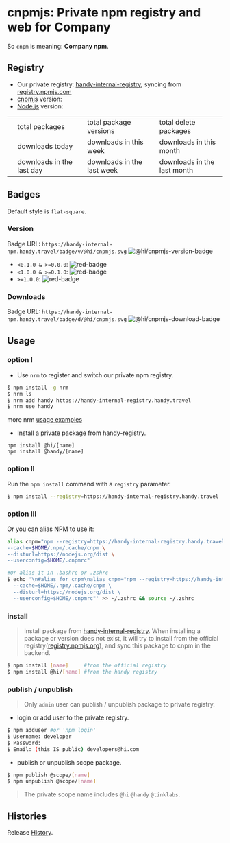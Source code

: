 # cnpmjs: Private npm registry and web for Company

So `cnpm` is meaning: **Company npm**.

## Registry

- Our private registry: [handy-internal-registry](//handy-internal-registry.handy.travel), syncing from [registry.npmjs.com](https://registry.npmjs.com)
- [cnpmjs](/) version: <span id="app-version"></span>
- [Node.js](https://nodejs.org) version: <span id="node-version"></span>

<div class="ant-table">
<table class="downloads">
  <tbody>
    <tr>
      <td class="count" id="total-packages"></td><td>total packages</td>
      <td class="count" id="total-versions"></td><td>total package versions</td>
      <td class="count" id="total-deletes"></td><td>total delete packages</td>
    </tr>
    <tr>
      <td class="count"></td><td> downloads today</td>
      <td class="count"></td><td> downloads in this week</td>
      <td class="count"></td><td> downloads in this month</td>
    </tr>
    <tr>
      <td class="count"></td><td> downloads in the last day</td>
      <td class="count"></td><td> downloads in the last week</td>
      <td class="count"></td><td> downloads in the last month</td>
    </tr>
  </tbody>
</table>
</div>

<div class="sync" style="display:none;">
  <h3>Sync Status</h3>
  <p id="sync-model"></p>
  <p>Last sync time is <span id="last-sync-time"></span>. </p>
  <div class="ant-alert ant-alert-info syncing">
    <span class="anticon ant-alert-icon anticon-info-circle"></span>
    <span class="ant-alert-description">The sync worker is working in the backend now. </span>
  </div>
  <div class="ant-table">
  <table class="sync-status">
    <tbody>
      <tr>
        <td><span id="need-sync"></span> packages need to be sync</td>
        <td class="syncing"><span id="left-sync"></span> packages and dependencies waiting for sync</td>
        <td><span id="percent-sync"></span>% progress</td>
      </tr>
      <tr>
        <td><span id="success-sync"></span> packages and dependencies sync successed</td>
        <td><span id="fail-sync"></span> packages and dependencies sync failed</td>
        <td>last success: <span id="last-success-name"></span></td>
      </tr>
    </tbody>
  </table>
  </div>
</div>

<script src="/js/readme.js"></script>

## Badges

Default style is `flat-square`.

### Version

Badge URL: `https://handy-internal-npm.handy.travel/badge/v/@hi/cnpmjs.svg` ![@hi/cnpmjs-version-badge](/badge/v/@hi/cnpmjs.svg)

* `<0.1.0 & >=0.0.0`: ![red-badge](https://img.shields.io/badge/release-0.0.1-red.svg?style=flat-square)
* `<1.0.0 & >=0.1.0`: ![red-badge](https://img.shields.io/badge/release-0.1.0-green.svg?style=flat-square)
* `>=1.0.0`: ![red-badge](https://img.shields.io/badge/release-1.0.0-blue.svg?style=flat-square)

### Downloads

Badge URL: `https://handy-internal-npm.handy.travel/badge/d/@hi/cnpmjs.svg` ![@hi/cnpmjs-download-badge](/badge/d/@hi/cnpmjs.svg)

## Usage

### option Ⅰ

* Use `nrm` to register and switch our private npm registry.

```bash
$ npm install -g nrm
$ nrm ls
$ nrm add handy https://handy-internal-registry.handy.travel
$ nrm use handy
```
more nrm [usage examples](https://github.com/Pana/nrm#example) 

* Install a private package from handy-registry.

```
npm install @hi/[name]
npm install @handy/[name]
```

### option Ⅱ

Run the `npm install` command with a `registry` parameter.

```bash
$ npm install --registry=https://handy-internal-registry.handy.travel
```

### option Ⅲ

Or you can alias NPM to use it:

```bash
alias cnpm="npm --registry=https://handy-internal-registry.handy.travel \
--cache=$HOME/.npm/.cache/cnpm \
--disturl=https://nodejs.org/dist \
--userconfig=$HOME/.cnpmrc"

#Or alias it in .bashrc or .zshrc
$ echo '\n#alias for cnpm\nalias cnpm="npm --registry=https://handy-internal-registry.handy.travel \
  --cache=$HOME/.npm/.cache/cnpm \
  --disturl=https://nodejs.org/dist \
  --userconfig=$HOME/.cnpmrc"' >> ~/.zshrc && source ~/.zshrc
```

### install

> Install package from [handy-internal-registry](//handy-internal-registry.handy.travel). When installing a package or version does not exist, it will try to install from the official registry([registry.npmjs.org](https://registry.npmjs.org)), and sync this package to cnpm in the backend.

```bash
$ npm install [name]     #from the official registry
$ npm install @hi/[name] #from the handy registry
```

### publish / unpublish

> Only `admin` user can publish / unpublish package to private registry.

* login or add user to the private registry.

```bash
$ npm adduser #or 'npm login'
$ Username: developer
$ Password: 
$ Email: (this IS public) developers@hi.com
```

* publish or unpublish scope package.

```bash
$ npm publish @scope/[name]
$ npm unpublish @scope/[name]
```

> The private scope name includes `@hi` `@handy` `@tinklabs`.

## Histories

Release [History](/history).
